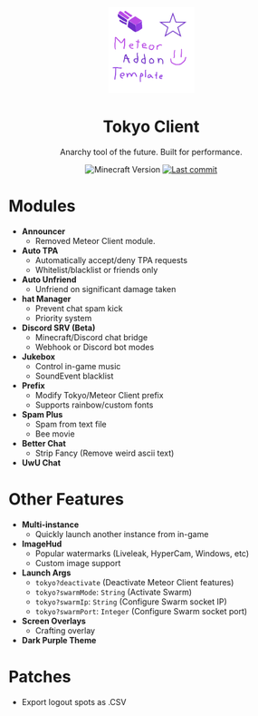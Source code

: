 <div align="center">
  <!-- Logo and Title -->
  <img src="/src/main/resources/assets/tokyo-client/icon.png" alt="logo" width="30%"/>
  <h1>Tokyo Client</h1>
  <p>Anarchy tool of the future. Built for performance.</p>

  <!-- Fancy badges -->
  <img src="https://img.shields.io/badge/Minecraft%20Version-1.19.3-blueviolet" alt="Minecraft Version">
  <a href="https://github.com/RacoonDog/Tokyo-Client/commits/main"><img src="https://img.shields.io/github/last-commit/RacoonDog/Tokyo-Client?logo=github&color=blueviolet" alt="Last commit"></a>
</div>

# Modules

- **Announcer**
  - Removed Meteor Client module.
- **Auto TPA**
  - Automatically accept/deny TPA requests
  - Whitelist/blacklist or friends only
- **Auto Unfriend**
  - Unfriend on significant damage taken
- **hat Manager**
  - Prevent chat spam kick
  - Priority system
- **Discord SRV (Beta)**
  - Minecraft/Discord chat bridge
  - Webhook or Discord bot modes
- **Jukebox**
  - Control in-game music
  - SoundEvent blacklist
- **Prefix**
  - Modify Tokyo/Meteor Client prefix
  - Supports rainbow/custom fonts
- **Spam Plus**
  - Spam from text file
  - Bee movie
- **Better Chat**
  - Strip Fancy (Remove weird ascii text)
- **UwU Chat**

# Other Features

- **Multi-instance**
  - Quickly launch another instance from in-game
- **ImageHud**
  - Popular watermarks (Liveleak, HyperCam, Windows, etc)
  - Custom image support
- **Launch Args**
  - `tokyo?deactivate` (Deactivate Meteor Client features)
  - `tokyo?swarmMode`: `String` (Activate Swarm)
  - `tokyo?swarmIp`: `String` (Configure Swarm socket IP)
  - `tokyo?swarmPort`: `Integer` (Configure Swarm socket port)
- **Screen Overlays**
  - Crafting overlay
- **Dark Purple Theme**

# Patches
- Export logout spots as .CSV
